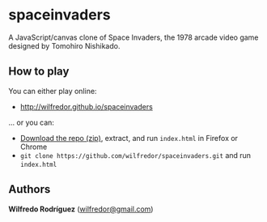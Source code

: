spaceinvaders
=============

A JavaScript/canvas clone of Space Invaders, the 1978 arcade video game designed by Tomohiro Nishikado.

## How to play

You can either play online:

  * http://wilfredor.github.io/spaceinvaders

... or you can:

  * [Download the repo (zip)](https://github.com/wilfredor/spaceinvaders/archive/master.zip), extract, and run `index.html` in Firefox or Chrome
  * `git clone https://github.com/wilfredor/spaceinvaders.git` and run `index.html`

## Authors

**Wilfredo Rodríguez** (wilfredor@gmail.com)
